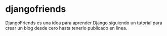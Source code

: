 # djangofriends
DjangoFriends es una idea para aprender Django siguiendo un tutorial para crear un blog desde cero hasta tenerlo publicado en línea.
